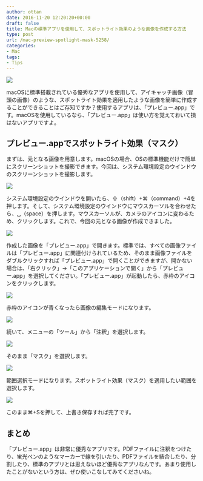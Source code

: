 ```yaml
---
author: ottan
date: 2016-11-20 12:20:20+00:00
draft: false
title: Macの標準アプリを使用して、スポットライト効果のような画像を作成する方法
type: post
url: /mac-preview-spotlight-mask-5258/
categories:
- Mac
tags:
- Tips
---
```


![](/uploads/2016/11/161120-583192dfbdda6.png)






macOSに標準搭載されている優秀なアプリを使用して、アイキャッチ画像（冒頭の画像）のような、スポットライト効果を適用したような画像を簡単に作成することができることはご存知ですか？使用するアプリは、「プレビュー.app」です。macOSを使用しているなら、「プレビュー.app」は使い方を覚えておいて損はないアプリですよ。





## プレビュー.appでスポットライト効果（マスク）





まずは、元となる画像を用意します。macOSの場合、OSの標準機能だけで簡単にスクリーンショットを撮影できます。今回は、システム環境設定のウインドウのスクリーンショットを撮影します。





![](/uploads/2016/11/161120-583192e6a5b47.png)






システム環境設定のウインドウを開いたら、⇧（shift）+⌘（command）+4を押します。そして、システム環境設定のウインドウにマウスカーソルを合わせたら、␣（space）を押します。マウスカーソルが、カメラのアイコンに変わるため、クリックします。これで、今回の元となる画像が作成できました。





![](/uploads/2016/11/161120-583192eb8639b.png)






作成した画像を「プレビュー.app」で開きます。標準では、すべての画像ファイルは「プレビュー.app」に関連付けられているため、そのまま画像ファイルをダブルクリックすれば「プレビュー.app」で開くことができますが、開かない場合は、「右クリック」→「このアプリケーションで開く」から「プレビュー.app」を選択してください。「プレビュー.app」が起動したら、赤枠のアイコンをクリックします。





![](/uploads/2016/11/161120-583192f1af42a.png)






赤枠のアイコンが青くなったら画像の編集モードになります。





![](/uploads/2016/11/161120-583192f67eb10.png)






続いて、メニューの「ツール」から「注釈」を選択します。





![](/uploads/2016/11/161120-583192fb3b527.png)






そのまま「マスク」を選択します。





![](/uploads/2016/11/161120-5831930074780.png)






範囲選択モードになります。スポットライト効果（マスク）を適用したい範囲を選択します。





![](/uploads/2016/11/161120-58319304c7faa.png)






このまま⌘+Sを押して、上書き保存すれば完了です。





## まとめ





「プレビュー.app」は非常に優秀なアプリです。PDFファイルに注釈をつけたり、蛍光ペンのようなマーカーで線を引いたり、PDFファイルを結合したり、分割したり、標準のアプリとは思えないほど優秀なアプリなんです。あまり使用したことがないという方は、ぜひ使いこなしてみてくださいね。
